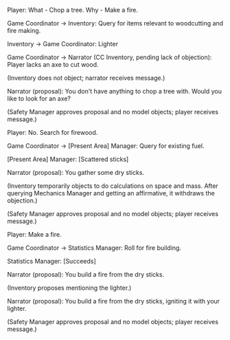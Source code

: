 Player: What - Chop a tree. Why - Make a fire.

Game Coordinator -> Inventory: Query for items relevant to woodcutting and fire making.

Inventory -> Game Coordinator: Lighter

Game Coordinator -> Narrator (CC Inventory, pending lack of objection): Player lacks an axe to cut wood.

(Inventory does not object; narrator receives message.)

Narrator (proposal): You don't have anything to chop a tree with. Would you like to look for an axe?

(Safety Manager approves proposal and no model objects; player receives message.)

Player: No. Search for firewood.

Game Coordinator -> [Present Area] Manager: Query for existing fuel.

[Present Area] Manager: [Scattered sticks]

Narrator (proposal): You gather some dry sticks.

(Inventory temporarily objects to do calculations on space and mass. After querying Mechanics Manager and getting an affirmative, it withdraws the objection.)

(Safety Manager approves proposal and no model objects; player receives message.)

Player: Make a fire.

Game Coordinator -> Statistics Manager: Roll for fire building.

Statistics Manager: [Succeeds]

Narrator (proposal): You build a fire from the dry sticks.

(Inventory proposes mentioning the lighter.)

Narrator (proposal): You build a fire from the dry sticks, igniting it with your lighter.

(Safety Manager approves proposal and no model objects; player receives message.)